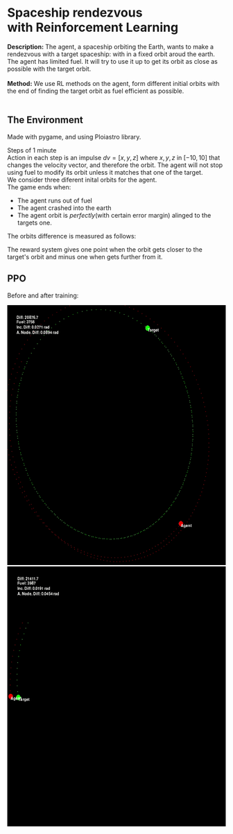 # Spaceship rendezvous<br> with Reinforcement Learning

<b>Description:</b> The agent, a spaceship orbiting the Earth, wants to make a rendezvous with a target spaceship: with in a fixed orbit aroud the earth. The agent has limited fuel. It will try to use it up to get its orbit as close as possible with the target orbit. <br><br>
<b>Method:</b> We use RL methods on the agent, form different initial orbits with the end of finding the target orbit as fuel efficient as possible. <br><br>

## The Environment

Made with pygame, and using Ploiastro library.<br>

Steps of 1 minute<br>
Action in each step is an impulse $dv=[x,y,z]$ where $x,y,z$ in $[-10,10]$ that changes the velocity vector, and therefore the orbit. The agent will not stop using fuel to modify its orbit unless it matches that one of the target.<br> 
We consider three diferent inital orbits for the agent.<br>
The game ends when:
<ul>
    <li>The agent runs out of fuel</li>
    <li>The agent crashed into the earth</li>
    <li>The agent orbit is <i>perfectly</i>(with certain error margin) alinged to the targets one.</li>
</ul>

The orbits difference is measured as follows:<br>

The reward system gives one point when the orbit gets closer to the target's orbit and minus one when gets further from it.<br>

## PPO

Before and after training:<br>

<p float="left">
<img  src="data/notrain.gif" width="600" height="600"/>
<img  src="data/trained.gif" width="600" height="600"/>
</p>

